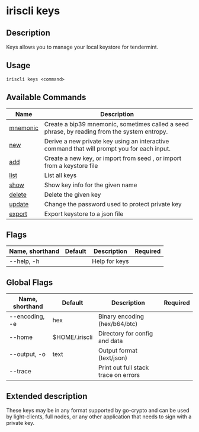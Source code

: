 # iriscli keys

## Description

Keys allows you to manage your local keystore for tendermint.

## Usage

```shell
iriscli keys <command>
```

## Available Commands

| Name                    | Description                                                                                  |
| ----------------------- | -------------------------------------------------------------------------------------------- |
| [mnemonic](mnemonic.md) | Create a bip39 mnemonic, sometimes called a seed phrase, by reading from the system entropy. |
| [new](new.md)           | Derive a new private key using an interactive command that will prompt you for each input.   |
| [add](add.md)           | Create a new key, or import from seed , or import from a keystore file                      |
| [list](list.md)         | List all keys                                                                                |
| [show](show.md)         | Show key info for the given name                                                             |
| [delete](delete.md)     | Delete the given key                                                                         |
| [update](update.md)     | Change the password used to protect private key                                              |
| [export](export.md)     | Export keystore to a json file                                                                         |

## Flags

| Name, shorthand | Default | Description   | Required |
| --------------- | ------- | ------------- | -------- |
| --help, -h      |         | Help for keys |          |

## Global Flags

| Name, shorthand | Default        | Description                            | Required |
| --------------- | -------------- | -------------------------------------- | -------- |
| --encoding, -e  | hex            | Binary encoding (hex/b64/btc) |          |
| --home          | $HOME/.iriscli | Directory for config and data |          |
| --output, -o    | text           | Output format (text/json)     |          |
| --trace         |                | Print out full stack trace on errors   |          |

## Extended description

These keys may be in any format supported by go-crypto and can be used by light-clients, full nodes, or any other application that needs to sign with a private key.
